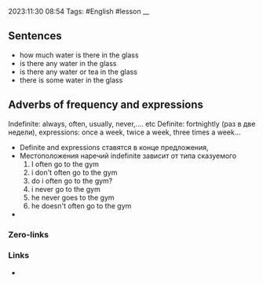 2023:11:30 08:54
Tags: #English #lesson 
__
## Sentences
- how much water is there in the glass
- is there any water in the glass
- is there any water or tea in the glass
- there is some water in the glass
## Adverbs of frequency and expressions
Indefinite: always, often, usually, never,.... etc
Definite: fortnightly (раз в две недели), 
expressions: once a week, twice a week, three times a week...

- Definite and expressions ставятся в конце предложения,
- Местоположения наречий indefinite зависит от типа сказуемого
  1) I often go to the gym
  2) i don't often go to the gym
  3) do i often go to the gym?
  4) i never go to the gym
  5) he never goes to the gym
  6) he doesn't often go to the gym
- 
### Zero-links

### Links
-